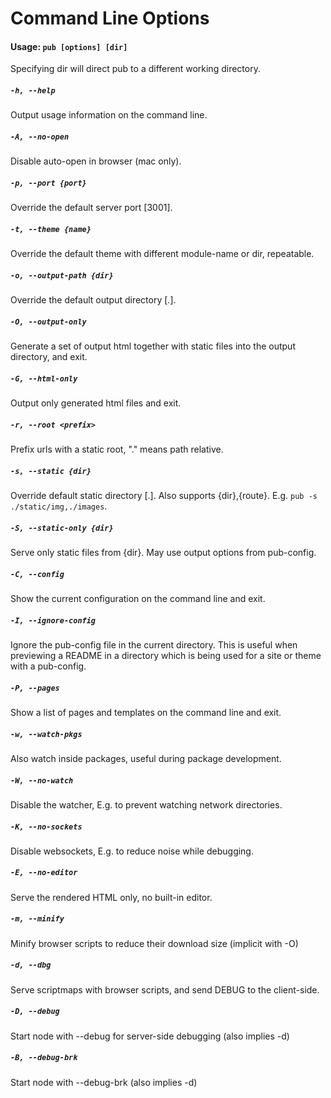 # Command Line Options

#### Usage: `pub [options] [dir]`
Specifying dir will direct pub to a different working directory.

##### `-h, --help`
Output usage information on the command line.

##### `-A, --no-open`
Disable auto-open in browser (mac only).

##### `-p, --port {port}`
Override the default server port [3001].

##### `-t, --theme {name}`
Override the default theme with different module-name or dir, repeatable.

##### `-o, --output-path {dir}`
Override the default output directory [.].

##### `-O, --output-only`
Generate a set of output html together with static files into the output directory, and exit.

##### `-G, --html-only`
Output only generated html files and exit.

##### `-r, --root <prefix>`
Prefix urls with a static root, "." means path relative.

##### `-s, --static {dir}`
Override default static directory [.].
Also supports {dir},{route}.  E.g. `pub -s ./static/img,./images`.

##### `-S, --static-only {dir}`
Serve only static files from {dir}. May use output options from pub-config.

##### `-C, --config`
Show the current configuration on the command line and exit.

##### `-I, --ignore-config`
Ignore the pub-config file in the current directory. This is useful when previewing a README in a directory which is being used for a site or theme with a pub-config.

##### `-P, --pages`
Show a list of pages and templates on the command line and exit.

##### `-w, --watch-pkgs`
Also watch inside packages, useful during package development.

##### `-W, --no-watch`
Disable the watcher, E.g. to prevent watching network directories.

##### `-K, --no-sockets`
Disable websockets, E.g. to reduce noise while debugging.

##### `-E, --no-editor`
Serve the rendered HTML only, no built-in editor.

##### `-m, --minify`
Minify browser scripts to reduce their download size (implicit with -O)

##### `-d, --dbg`
Serve scriptmaps with browser scripts, and send DEBUG to the client-side.

##### `-D, --debug`
Start node with --debug for server-side debugging (also implies -d)

##### `-B, --debug-brk`
Start node with --debug-brk (also implies -d)

